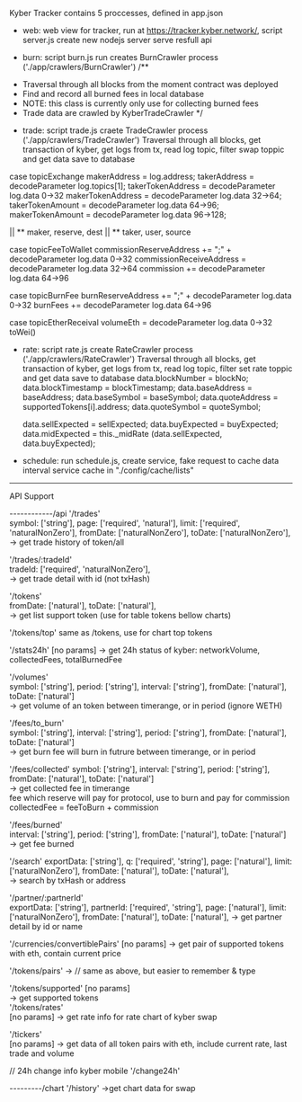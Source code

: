 Kyber Tracker contains 5 proccesses, defined in app.json
- web: web view for tracker, run at https://tracker.kyber.network/, script server.js create new nodejs server serve resfull api

- burn: script burn.js run creates BurnCrawler process ('./app/crawlers/BurnCrawler')
/**
 * Traversal through all blocks from the moment contract was deployed
 * Find and record all burned fees in local database
 * NOTE: this class is currently only use for collecting burned fees
 * Trade data are crawled by KyberTradeCrawler
 */


 - trade: script trade.js craete TradeCrawler process ('./app/crawlers/TradeCrawler')
 Traversal through all blocks, get transaction of kyber, get logs from tx,
 read log topic, filter swap toppic and get data save to database

case topicExchange
  makerAddress = log.address;
  takerAddress = decodeParameter log.topics[1];
  takerTokenAddress = decodeParameter log.data 0->32
  makerTokenAddress = decodeParameter log.data 32->64;
  takerTokenAmount = decodeParameter log.data 64->96;
  makerTokenAmount = decodeParameter log.data 96->128;

  || ** maker, reserve, dest
  || ** taker, user, source

case topicFeeToWallet
  commissionReserveAddress += ";" + decodeParameter log.data 0->32
  commissionReceiveAddress = decodeParameter log.data 32->64
  commission += decodeParameter log.data 64->96

case topicBurnFee
  burnReserveAddress += ";" + decodeParameter log.data 0->32
  burnFees += decodeParameter log.data 64->96

case topicEtherReceival
  volumeEth = decodeParameter log.data 0->32 toWei()

- rate: script rate.js create RateCrawler process ('./app/crawlers/RateCrawler')
 Traversal through all blocks, get transaction of kyber, get logs from tx,
 read log topic, filter set rate toppic and get data save to database
    data.blockNumber = blockNo;
    data.blockTimestamp = blockTimestamp;
    data.baseAddress = baseAddress;
    data.baseSymbol = baseSymbol;
    data.quoteAddress = supportedTokens[i].address;
    data.quoteSymbol = quoteSymbol;

    data.sellExpected = sellExpected;
    data.buyExpected = buyExpected;
    data.midExpected = this._midRate (data.sellExpected, data.buyExpected);

- schedule: run schedule.js, create service, fake request to cache data interval
  service cache in "./config/cache/lists"

***************************
API Support

------------/api
'/trades'  
    symbol: ['string'],
    page: ['required', 'natural'],
    limit: ['required', 'naturalNonZero'],
    fromDate: ['naturalNonZero'],
    toDate: ['naturalNonZero'],     
  -> get trade history of token/all
         
'/trades/:tradeId'  
    tradeId: ['required', 'naturalNonZero'],         
  -> get trade detail with id (not txHash) 

'/tokens'   
    fromDate: ['natural'],
    toDate: ['natural'],  
  -> get list support token (use for table tokens bellow charts)

'/tokens/top' 
    same as /tokens, use for chart top tokens

'/stats24h' 
    [no params]
  -> get 24h status of kyber: networkVolume, collectedFees, totalBurnedFee

'/volumes'      
    symbol: ['string'],
    period: ['string'],
    interval: ['string'],
    fromDate: ['natural'],
    toDate: ['natural']        
  -> get volume of an token between timerange, or in period (ignore WETH)      

'/fees/to_burn'   
    symbol: ['string'],
    interval: ['string'],
    period: ['string'],
    fromDate: ['natural'],
    toDate: ['natural']     
  -> get burn fee will burn in futrure between timerange, or in period

'/fees/collected'
    symbol: ['string'],
    interval: ['string'],
    period: ['string'],
    fromDate: ['natural'],
    toDate: ['natural']        
  -> get collected fee in timerange     
  fee which reserve will pay for protocol, use to burn and pay for commission
  collectedFee = feeToBurn + commission

'/fees/burned'    
    interval: ['string'],
    period: ['string'],
    fromDate: ['natural'],
    toDate: ['natural']  
  -> get fee burned

'/search' 
    exportData: ['string'],
    q: ['required', 'string'],
    page: ['natural'],
    limit: ['naturalNonZero'],
    fromDate: ['natural'],
    toDate: ['natural'],   
  -> search by txHash or address      

'/partner/:partnerId'         
    exportData: ['string'],
    partnerId: ['required', 'string'],
    page: ['natural'],
    limit: ['naturalNonZero'],
    fromDate: ['natural'],
    toDate: ['natural'],
  -> get partner detail by id or name

'/currencies/convertiblePairs'
    [no params]
  -> get pair of supported tokens with eth, contain current price

'/tokens/pairs'
  -> // same as above, but easier to remember & type

'/tokens/supported' 
    [no params]   
  -> get supported tokens       
'/tokens/rates'               
    [no params] 
  -> get rate info for rate chart of kyber swap

'/tickers'                    
    [no params] 
  -> get data of all token pairs with eth, include current rate, last trade and volume

// 24h change info kyber mobile
'/change24h'    


---------/chart
'/history'
->get chart data for swap
              

